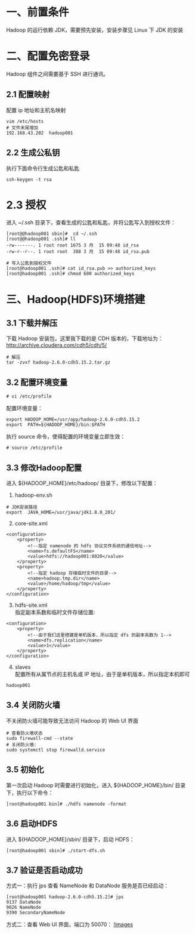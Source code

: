 # 一、前置条件
Hadoop 的运行依赖 JDK，需要预先安装，安装步骤见
Linux 下 JDK 的安装

# 二、配置免密登录
Hadoop 组件之间需要基于 SSH 进行通讯。

## 2.1 配置映射

配置 ip 地址和主机名映射
```
vim /etc/hosts
# 文件末尾增加
192.168.43.202  hadoop001
```

## 2.2 生成公私钥
执行下面命令行生成公匙和私匙
```
ssh-keygen -t rsa
```

# 2.3 授权
进入 ~/.ssh 目录下，查看生成的公匙和私匙，并将公匙写入到授权文件：
```
[root@@hadoop001 sbin]#  cd ~/.ssh
[root@@hadoop001 .ssh]# ll
-rw-------. 1 root root 1675 3 月  15 09:48 id_rsa
-rw-r--r--. 1 root root  388 3 月  15 09:48 id_rsa.pub
```

```
# 写入公匙到授权文件
[root@hadoop001 .ssh]# cat id_rsa.pub >> authorized_keys
[root@hadoop001 .ssh]# chmod 600 authorized_keys
```

# 三、Hadoop(HDFS)环境搭建
## 3.1 下载并解压
下载 Hadoop 安装包，这里我下载的是 CDH 版本的，下载地址为：http://archive.cloudera.com/cdh5/cdh/5/

```
# 解压
tar -zvxf hadoop-2.6.0-cdh5.15.2.tar.gz 
```
## 3.2 配置环境变量
```
# vi /etc/profile
```
配置环境变量：
```
export HADOOP_HOME=/usr/app/hadoop-2.6.0-cdh5.15.2
export  PATH=${HADOOP_HOME}/bin:$PATH
```
执行 source 命令，使得配置的环境变量立即生效：
```
# source /etc/profile
```
## 3.3 修改Hadoop配置
进入 ${HADOOP_HOME}/etc/hadoop/ 目录下，修改以下配置：  
1. hadoop-env.sh
```
# JDK安装路径
export  JAVA_HOME=/usr/java/jdk1.8.0_201/
```
2. core-site.xml
```
<configuration>
    <property>
        <!--指定 namenode 的 hdfs 协议文件系统的通信地址-->
        <name>fs.defaultFS</name>
        <value>hdfs://hadoop001:8020</value>
    </property>
    <property>
        <!--指定 hadoop 存储临时文件的目录-->
        <name>hadoop.tmp.dir</name>
        <value>/home/hadoop/tmp</value>
    </property>
</configuration>
```
3. hdfs-site.xml  
指定副本系数和临时文件存储位置:   
```
<configuration>
    <property>
        <!--由于我们这里搭建是单机版本，所以指定 dfs 的副本系数为 1-->
        <name>dfs.replication</name>
        <value>1</value>
    </property>
</configuration>
```
4. slaves  
配置所有从属节点的主机名或 IP 地址，由于是单机版本，所以指定本机即可
```
hadoop001
```
## 3.4 关闭防火墙  
不关闭防火墙可能导致无法访问 Hadoop 的 Web UI 界面  
```
# 查看防火墙状态
sudo firewall-cmd --state
# 关闭防火墙:
sudo systemctl stop firewalld.service
```
## 3.5 初始化
第一次启动 Hadoop 时需要进行初始化，进入 ${HADOOP_HOME}/bin/ 目录下，执行以下命令：
```
[root@hadoop001 bin]# ./hdfs namenode -format
```
## 3.6 启动HDFS
进入 ${HADOOP_HOME}/sbin/ 目录下，启动 HDFS：  
```
[root@hadoop001 sbin]# ./start-dfs.sh
```

## 3.7 验证是否启动成功
方式一：执行 jps 查看 NameNode 和 DataNode 服务是否已经启动：
```
[root@hadoop001 hadoop-2.6.0-cdh5.15.2]# jps
9137 DataNode
9026 NameNode
9390 SecondaryNameNode
```
方式二：查看 Web UI 界面，端口为 50070：
[!images](https://camo.githubusercontent.com/0db25aac074ca94e1fe7987e991b0614f5fe9e3b08df3682717f8f2bcdc1f040/68747470733a2f2f67697465652e636f6d2f68656962616979696e672f426967446174612d4e6f7465732f7261772f6d61737465722f70696374757265732f6861646f6f70e5ae89e8a385e9aa8ce8af812e706e67)